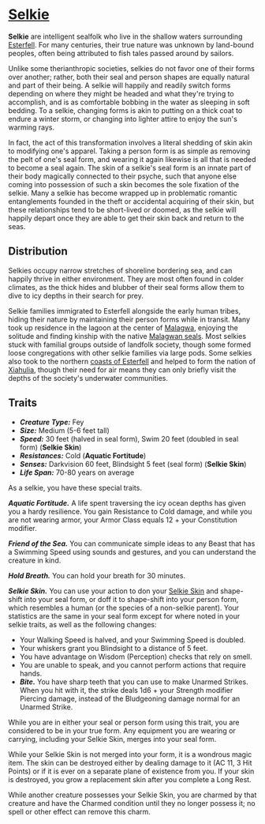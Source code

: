 # [Selkie](https://github.com/mpanighetti/dnd5e-species/blob/main/fey/selkie.md)

**Selkie** are intelligent sealfolk who live in the shallow waters surrounding [Esterfell](../../../ch-4-esterfell-gazetteer/esterfell/). For many centuries, their true nature was unknown by land-bound peoples, often being attributed to fish tales passed around by sailors.

Unlike some therianthropic societies, selkies do not favor one of their forms over another; rather, both their seal and person shapes are equally natural and part of their being. A selkie will happily and readily switch forms depending on where they might be headed and what they're trying to accomplish, and is as comfortable bobbing in the water as sleeping in soft bedding. To a selkie, changing forms is akin to putting on a thick coat to endure a winter storm, or changing into lighter attire to enjoy the sun's warming rays.

In fact, the act of this transformation involves a literal shedding of skin akin to modifying one's apparel. Taking a person form is as simple as removing the pelt of one's seal form, and wearing it again likewise is all that is needed to become a seal again. The skin of a selkie's seal form is an innate part of their body magically connected to their psyche, such that anyone else coming into possession of such a skin becomes the sole fixation of the selkie. Many a selkie has become wrapped up in problematic romantic entanglements founded in the theft or accidental acquiring of their skin, but these relationships tend to be short-lived or doomed, as the selkie will happily depart once they are able to get their skin back and return to the seas.

## Distribution

Selkies occupy narrow stretches of shoreline bordering sea, and can happily thrive in either environment. They are most often found in colder climates, as the thick hides and blubber of their seal forms allow them to dive to icy depths in their search for prey.

Selkie families immigrated to Esterfell alongside the early human tribes, hiding their nature by maintaining their person forms while in transit. Many took up residence in the lagoon at the center of [Malagwa](../../../ch-4-esterfell-gazetteer/esterfell/malagwa.md), enjoying the solitude and finding kinship with the native [Malagwan seals](../../../ch-7-mote-bestiary/malagwan-seal.md). Most selkies stuck with familial groups outside of landfolk society, though some formed loose congregations with other selkie families via large pods. Some selkies also took to the northern [coasts of Esterfell](../../../ch-4-esterfell-gazetteer/coasts-of-esterfell) and helped to form the nation of [Xiahulia](../../../ch-2-people-of-mote/societies/xiahulia.md), though their need for air means they can only briefly visit the depths of the society's underwater communities.

## Traits

- _**Creature Type:**_ Fey
- _**Size:**_ Medium (5-6 feet tall)
- _**Speed:**_ 30 feet (halved in seal form), Swim 20 feet (doubled in seal form) (**Selkie Skin**)
- _**Resistances:**_ Cold (**Aquatic Fortitude**)
- _**Senses:**_ Darkvision 60 feet, Blindsight 5 feet (seal form) (**Selkie Skin**)
- _**Life Span:**_ 70-80 years on average

As a selkie, you have these special traits.

_**Aquatic Fortitude.**_ A life spent traversing the icy ocean depths has given you a hardy resilience. You gain Resistance to Cold damage, and while you are not wearing armor, your Armor Class equals 12 + your Constitution modifier.

_**Friend of the Sea.**_ You can communicate simple ideas to any Beast that has a Swimming Speed using sounds and gestures, and you can understand the creature in kind.

_**Hold Breath.**_ You can hold your breath for 30 minutes.

_**Selkie Skin.**_ You can use your action to don your [Selkie Skin](../../../ch-6-mote-treasures/magic-items/selkie-skin.md) and shape-shift into your seal form, or doff it to shape-shift into your person form, which resembles a human (or the species of a non-selkie parent). Your statistics are the same in your seal form except for where noted in your selkie traits, as well as the following changes:

- Your Walking Speed is halved, and your Swimming Speed is doubled.
- Your whiskers grant you Blindsight to a distance of 5 feet.
- You have advantage on Wisdom (Perception) checks that rely on smell.
- You are unable to speak, and you cannot perform actions that require hands.
- _**Bite.**_ You have sharp teeth that you can use to make Unarmed Strikes. When you hit with it, the strike deals 1d6 + your Strength modifier Piercing damage, instead of the Bludgeoning damage normal for an Unarmed Strike.

While you are in either your seal or person form using this trait, you are considered to be in your true form. Any equipment you are wearing or carrying, including your Selkie Skin, merges into your seal form.

While your Selkie Skin is not merged into your form, it is a wondrous magic item. The skin can be destroyed either by dealing damage to it (AC 11, 3 Hit Points) or if it is ever on a separate plane of existence from you. If your skin is destroyed, you grow a replacement skin after you complete a Long Rest.

While another creature possesses your Selkie Skin, you are charmed by that creature and have the Charmed condition until they no longer possess it; no spell or other effect can remove this charm.
